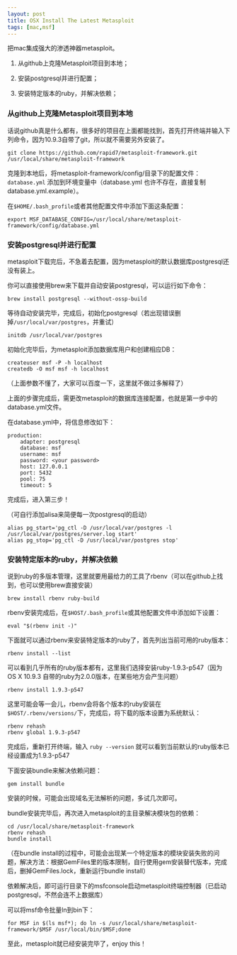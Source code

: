 ```yaml
---
layout: post
title: OSX Install The Latest Metasploit
tags: [mac,msf]
---
```



把mac集成强大的渗透神器metasploit。

1. 从github上克隆Metasploit项目到本地；

2. 安装postgresql并进行配置；

3. 安装特定版本的ruby，并解决依赖；

### 从github上克隆Metasploit项目到本地
话说github真是什么都有，很多好的项目在上面都能找到，首先打开终端并输入下列命令，因为10.9.3自带了git，所以就不需要另外安装了。

    git clone https://github.com/rapid7/metasploit-framework.git /usr/local/share/metasploit-framework

克隆到本地后，将metasploit-framework/config/目录下的配置文件：``database.yml`` 添加到环境变量中（database.yml 也许不存在，直接复制database.yml.example）。

在``$HOME/.bash_profile``或者其他配置文件中添加下面这条配置：

    export MSF_DATABASE_CONFIG=/usr/local/share/metasploit-framework/config/database.yml

### 安装postgresql并进行配置
metasploit下载完后，不急着去配置，因为metasploit的默认数据库postgresql还没有装上。

你可以直接使用brew来下载并自动安装postgresql，可以运行如下命令：

    brew install postgresql --without-ossp-build

等待自动安装完毕，完成后，初始化postgresql（若出现错误删掉``/usr/local/var/postgres``，并重试）

    initdb /usr/local/var/postgres

初始化完毕后，为metasploit添加数据库用户和创建相应DB：

    createuser msf -P -h localhost    
    createdb -O msf msf -h localhost
    
（上面参数不懂了，大家可以百度一下，这里就不做过多解释了）

上面的步骤完成后，需更改metasploit的数据库连接配置，也就是第一步中的database.yml文件。

在database.yml中，将信息修改如下：

    production:  
        adapter: postgresql  
        database: msf  
        username: msf  
        password: <your password>  
        host: 127.0.0.1  
        port: 5432  
        pool: 75  
        timeout: 5
        
完成后，进入第三步！

（可自行添加alisa来简便每一次postgresql的启动）

    alias pg_start='pg_ctl -D /usr/local/var/postgres -l /usr/local/var/postgres/server.log start'  
    alias pg_stop='pg_ctl -D /usr/local/var/postgres stop'
    
### 安装特定版本的ruby，并解决依赖
说到ruby的多版本管理，这里就要用最给力的工具了rbenv（可以在github上找到，也可以使用brew直接安装）

    brew install rbenv ruby-build
    
rbenv安装完成后，在``$HOST/.bash_profile``或其他配置文件中添加如下设置：

    eval "$(rbenv init -)"
    
下面就可以通过rbenv来安装特定版本的ruby了，首先列出当前可用的ruby版本：

    rbenv install --list
    
可以看到几乎所有的ruby版本都有，这里我们选择安装ruby-1.9.3-p547（因为OS X 10.9.3 自带的ruby为2.0.0版本，在某些地方会产生问题）

    rbenv install 1.9.3-p547
    
这里可能会等一会儿，rbenv会将各个版本的ruby安装在``$HOST/.rbenv/versions/``下，完成后，将下载的版本设置为系统默认：

    rbenv rehash  
    rbenv global 1.9.3-p547
    
完成后，重新打开终端，输入 ``ruby --version`` 就可以看到当前默认的ruby版本已经设置成为1.9.3-p547

下面安装bundle来解决依赖问题：

    gem install bundle
    
安装的时候，可能会出现域名无法解析的问题，多试几次即可。

bundle安装完毕后，再次进入metasploit的主目录解决模块包的依赖：

    cd /usr/local/share/metasploit-framework  
    rbenv rehash  
    bundle install
    
（在bundle install的过程中，可能会出现某一个特定版本的模块安装失败的问题，解决方法：根据GemFiles里的版本限制，自行使用gem安装替代版本，完成后，删掉GemFiles.lock，重新运行bundle install）

依赖解决后，即可运行目录下的msfconsole启动metasploit终端控制器（已启动postgresql，不然会连不上数据库）

可以将msf命令批量ln到bin下：

    for MSF in $(ls msf*); do ln -s /usr/local/share/metasploit-framework/$MSF /usr/local/bin/$MSF;done

至此，metasploit就已经安装完毕了，enjoy this！
